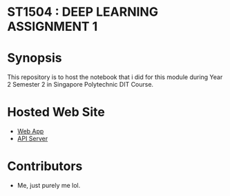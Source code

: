 # ST1504 : DEEP LEARNING ASSIGNMENT 1

# Synopsis

This repository is to host the notebook that i did for this module during Year 2 Semester 2 in Singapore Polytechnic DIT Course.

# Hosted Web Site
- [Web App](https://ades-fsp.github.io/fsp-jibaboom-skrtttt/index.html)
- [API Server](https://fsp-jibaboom-skrtttt.herokuapp.com)

# Contributors
- Me, just purely me lol.
